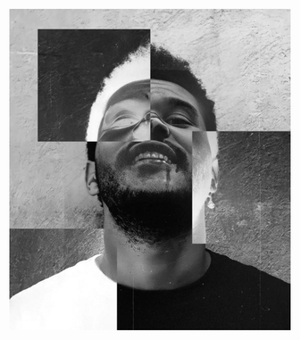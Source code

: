 <p><img align="center" src="https://github.com/ifeelcodes/Git-repo/blob/main/The%20Weeknd.jpeg?raw=true" alt="vivek11" /></p>

